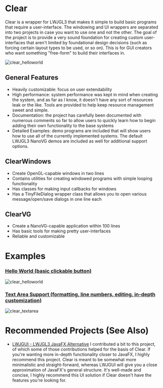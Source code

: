 # Clear
Clear is a wrapper for LWJGL3 that makes it simple to build basic programs that require a user-interface. The windowing and UI wrappers are separated into two projects in case you want to use one and not the other. The goal of the project is to provide a very sound foundation for creating custom user-interfaces that aren't limited by foundational design decisions (such as forcing certain layout types to be used, or so on). This is for GUI creators who want something "free-form" to build their interfaces in.

![clear_helloworld](https://user-images.githubusercontent.com/6147299/53410619-f24dd280-3989-11e9-91dd-5c653870fc59.png) 

## General Features
- Heavily customizable: focus on user extendability
- High performance: system performance was kept in mind when creating the system, and as far as I know, it doesn't have any sort of resources leak or the like. Tools are provided to help keep resource management sweet and simple.
- Documentation: the project has carefully been documented with numerous comments so far to allow users to quickly learn how to begin adding their own functionality to the base systems
- Detailed Examples: demo programs are included that will show users how to use all of the currently implemented systems. The default LWJGL3 NanoVG demos are included as well for additional support options.

## ClearWindows
- Create OpenGL-capable windows in two lines
- Contains utilities for creating windowed programs with simple looping functionality
- Has classes for making input callbacks for windows
- Has a TinyFileDialog wrapper class that allows you to open various message/open/save dialogs in one line each

## ClearVG
- Create a NanoVG-capable application within 100 lines
- Has basic tools for making pretty user-interfaces
- Reliable and customizable

# Examples

### [Hello World (basic clickable button)](https://github.com/SkyAphid/Clear/blob/master/ClearVG/demo/nokori/clear/vg/ClearHelloWorld.java)
![clear_helloworld](https://user-images.githubusercontent.com/6147299/53410619-f24dd280-3989-11e9-91dd-5c653870fc59.png) 


### [Text Area Support (formatting, line numbers, editing, in-depth customization)](https://github.com/SkyAphid/Clear/blob/master/ClearVG/demo/nokori/clear/vg/ClearTextAreaDemo.java)
![clear_textarea](https://user-images.githubusercontent.com/6147299/53695030-3a029e80-3d7c-11e9-9375-ff3f71f0b5db.png)


# Recommended Projects (See Also)
- [LWJGUI - LWJGL3 JavaFX Alternative](https://github.com/orange451/LWJGUI)
I contributed a bit to this project, of which some of those contributions helped for the basis of Clear. If you're wanting more in-depth functionality closer to JavaFX, I highly recommend this project. Clear is meant to be somewhat more minimalistic and straight-forward, whereas LWJGUI will give you a close approximation of JavaFX's general structure. It's well-made and concise, I highly recommend this UI solution if Clear doesn't have the features you're looking for.
